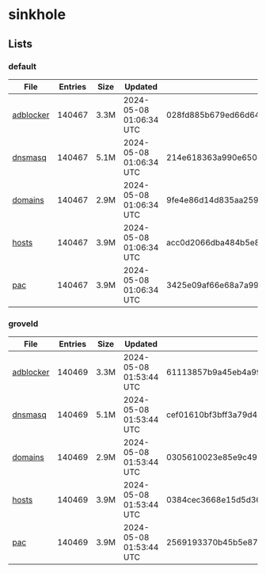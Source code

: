 # sinkhole

## Lists

### default

|File|Entries|Size|Updated|Hash|
|-|-|-|-|-|
|[adblocker](https://raw.githubusercontent.com/groveld/sinkhole/lists/default/adblocker.txt)|140467|3.3M|2024-05-08 01:06:34 UTC|028fd885b679ed66d643b8ac93140bf8ce06f875bc0a3ee28ee1894a5287fbc0|
|[dnsmasq](https://raw.githubusercontent.com/groveld/sinkhole/lists/default/dnsmasq.txt)|140467|5.1M|2024-05-08 01:06:34 UTC|214e618363a990e650456d568616791fcbfce294b434da61d57ea1563a880ded|
|[domains](https://raw.githubusercontent.com/groveld/sinkhole/lists/default/domains.txt)|140467|2.9M|2024-05-08 01:06:34 UTC|9fe4e86d14d835aa259712e6ebb53e3f526db4cc5b6d4fd0379cbf56989d8cb4|
|[hosts](https://raw.githubusercontent.com/groveld/sinkhole/lists/default/hosts.txt)|140467|3.9M|2024-05-08 01:06:34 UTC|acc0d2066dba484b5e8e40cd742f1381ac002838edb54ae4b9da584b00d2c958|
|[pac](https://raw.githubusercontent.com/groveld/sinkhole/lists/default/pac.txt)|140467|3.9M|2024-05-08 01:06:34 UTC|3425e09af66e68a7a996989f095a4c6f9236de1e9cce1d84318d3672a00bc24e|

### groveld

|File|Entries|Size|Updated|Hash|
|-|-|-|-|-|
|[adblocker](https://raw.githubusercontent.com/groveld/sinkhole/lists/groveld/adblocker.txt)|140469|3.3M|2024-05-08 01:53:44 UTC|61113857b9a45eb4a9961444c9bed1c1f9eb99789440edac35a89a665465d4fd|
|[dnsmasq](https://raw.githubusercontent.com/groveld/sinkhole/lists/groveld/dnsmasq.txt)|140469|5.1M|2024-05-08 01:53:44 UTC|cef01610bf3bff3a79d4a1caf6a71332785fd40b5bf69e58a666ed153614af22|
|[domains](https://raw.githubusercontent.com/groveld/sinkhole/lists/groveld/domains.txt)|140469|2.9M|2024-05-08 01:53:44 UTC|0305610023e85e9c4958158429e482ec2a2f3b9d927740ac950302218644c941|
|[hosts](https://raw.githubusercontent.com/groveld/sinkhole/lists/groveld/hosts.txt)|140469|3.9M|2024-05-08 01:53:44 UTC|0384cec3668e15d5d36a48602b0cca5f5f0780a3a873d5b12ba74179da58bd4e|
|[pac](https://raw.githubusercontent.com/groveld/sinkhole/lists/groveld/pac.txt)|140469|3.9M|2024-05-08 01:53:44 UTC|2569193370b45b5e87b8b4700741e4cb395c3cec201788e128af8f72b93a183b|
